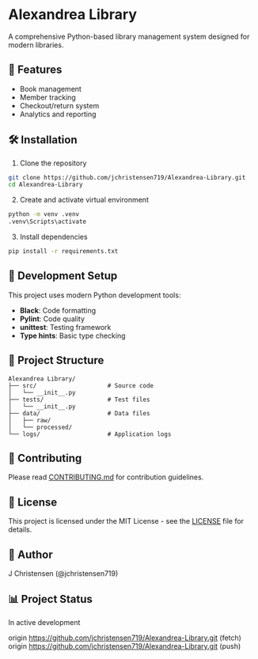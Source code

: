# Alexandrea Library

A comprehensive Python-based library management system designed for modern libraries.

## 🚀 Features
- Book management
- Member tracking
- Checkout/return system
- Analytics and reporting

## 🛠️ Installation

1. Clone the repository
```bash
git clone https://github.com/jchristensen719/Alexandrea-Library.git
cd Alexandrea-Library
```

2. Create and activate virtual environment
```bash
python -m venv .venv
.venv\Scripts\activate
```

3. Install dependencies
```bash
pip install -r requirements.txt
```

## 🧪 Development Setup
This project uses modern Python development tools:
- **Black**: Code formatting
- **Pylint**: Code quality
- **unittest**: Testing framework
- **Type hints**: Basic type checking

## 📁 Project Structure
```
Alexandrea Library/
├── src/                    # Source code
│   └── __init__.py
├── tests/                  # Test files
│   └── __init__.py
├── data/                   # Data files
│   ├── raw/
│   └── processed/
└── logs/                   # Application logs
```

## 🤝 Contributing
Please read [CONTRIBUTING.md](CONTRIBUTING.md) for contribution guidelines.

## 📝 License
This project is licensed under the MIT License - see the [LICENSE](LICENSE) file for details.

## 👤 Author
J Christensen (@jchristensen719)

## 📊 Project Status
In active development

origin  https://github.com/jchristensen719/Alexandrea-Library.git (fetch)
origin  https://github.com/jchristensen719/Alexandrea-Library.git (push)